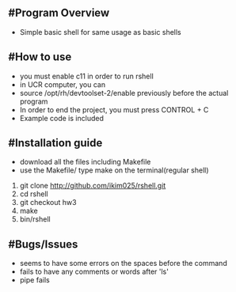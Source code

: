 #Program Overview
---
* Simple basic shell for same usage as basic shells

#How to use
---
* you must enable c11 in order to run rshell
* in UCR computer, you can
* source /opt/rh/devtoolset-2/enable previously before the actual program
* In order to end the project, you must press CONTROL + C
* Example code is included

#Installation guide
---
* download all the files including Makefile
* use the Makefile/ type make on the terminal(regular shell)

1. git clone http://github.com/ikim025/rshell.git
2. cd rshell
3. git checkout hw3
4. make
5. bin/rshell

#Bugs/Issues
---
* seems to have some errors on the spaces before the command
* fails to have any comments or words after 'ls'
* pipe fails
